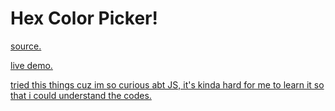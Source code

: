 # Hex Color Picker!
<p><a href="https://www.geeksforgeeks.org/how-to-create-hex-color-generator-using-html-css-and-javascript/">source.</p>
<p><a href="https://randev-hexcolor.netlify.app">live demo.</p>

tried this things cuz im so curious abt JS, it's kinda hard for me to learn it so that i could understand the codes.
